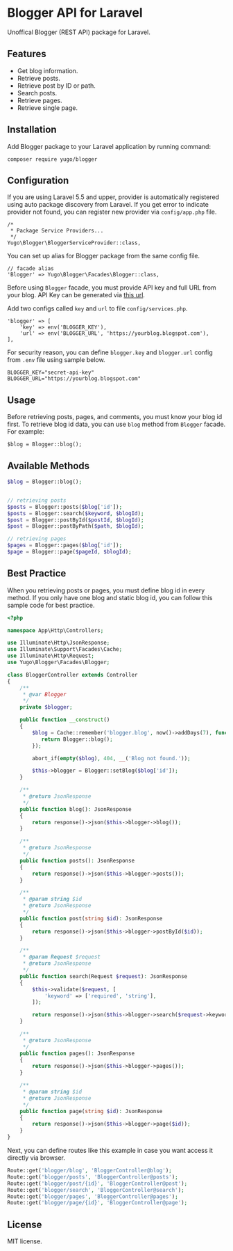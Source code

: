 # Blogger API for Laravel
Unoffical Blogger (REST API) package for Laravel.

## Features

- Get blog information.
- Retrieve posts.
- Retrieve post by ID or path.
- Search posts. 
- Retrieve pages.
- Retrieve single page.

## Installation

Add Blogger package to your Laravel application by running command:

```
composer require yugo/blogger
```

## Configuration

If you are using Laravel 5.5 and upper, provider is automatically registered using auto package discovery from Laravel. If you get error to indicate provider not found, you can register new provider via `config/app.php` file.

```
/*
 * Package Service Providers...
 */
Yugo\Blogger\BloggerServiceProvider::class,
```

You can set up alias for Blogger package from the same config file.

```
// facade alias
'Blogger' => Yugo\Blogger\Facades\Blogger::class,
```

Before using `Blogger` facade, you must provide API key and full URL from your blog. API Key can be generated via [this url](https://developers.google.com/blogger/docs/3.0/using#APIKey).

Add two configs called `key` and `url` to file `config/services.php`.

```
'blogger' => [
    'key' => env('BLOGGER_KEY'),
    'url' => env('BLOGGER_URL', 'https://yourblog.blogspot.com'),
],
```

For security reason, you can define `blogger.key` and `blogger.url` config from `.env` file using sample below.

```
BLOGGER_KEY="secret-api-key"
BLOGGER_URL="https://yourblog.blogspot.com"
```

## Usage

Before retrieving posts, pages, and comments, you must know your blog id first. To retrieve blog id data, you can use `blog` method from `Blogger` facade. For example:

```
$blog = Blogger::blog();
```



## Available Methods

```php
$blog = Blogger::blog();


// retrieving posts
$posts = Blogger::posts($blog['id']);
$posts = Blogger::search($keyword, $blogId);
$post = Blogger::postById($postId, $blogId);
$post = Blogger::postByPath($path, $blogId);

// retrieving pages
$pages = Blogger::pages($blog['id']);
$page = Blogger::page($pageId, $blogId);
```

## Best Practice
When you retrieving posts or pages, you must define blog id in every method. If you only have one blog and static blog id, you can follow this sample code for best practice.
```php
<?php

namespace App\Http\Controllers;

use Illuminate\Http\JsonResponse;
use Illuminate\Support\Facades\Cache;
use Illuminate\Http\Request;
use Yugo\Blogger\Facades\Blogger;

class BloggerController extends Controller
{
    /**
     * @var Blogger
     */
    private $blogger;

    public function __construct()
    {
        $blog = Cache::remember('blogger.blog', now()->addDays(7), function (){
           return Blogger::blog();
        });

        abort_if(empty($blog), 404, __('Blog not found.'));

        $this->blogger = Blogger::setBlog($blog['id']);
    }

    /**
     * @return JsonResponse
     */
    public function blog(): JsonResponse
    {
        return response()->json($this->blogger->blog());
    }

    /**
     * @return JsonResponse
     */
    public function posts(): JsonResponse
    {
        return response()->json($this->blogger->posts());
    }

    /**
     * @param string $id
     * @return JsonResponse
     */
    public function post(string $id): JsonResponse
    {
        return response()->json($this->blogger->postById($id));
    }

    /**
     * @param Request $request
     * @return JsonResponse
     */
    public function search(Request $request): JsonResponse
    {
        $this->validate($request, [
            'keyword' => ['required', 'string'],
        ]);

        return response()->json($this->blogger->search($request->keyword));
    }

    /**
     * @return JsonResponse
     */
    public function pages(): JsonResponse
    {
        return response()->json($this->blogger->pages());
    }

    /**
     * @param string $id
     * @return JsonResponse
     */
    public function page(string $id): JsonResponse
    {
        return response()->json($this->blogger->page($id));
    }
}
```

Next, you can define routes like this example in case you want access it directly via browser.

```php
Route::get('blogger/blog', 'BloggerController@blog');
Route::get('blogger/posts', 'BloggerController@posts');
Route::get('blogger/post/{id}', 'BloggerController@post');
Route::get('blogger/search', 'BloggerController@search');
Route::get('blogger/pages', 'BloggerController@pages');
Route::get('blogger/page/{id}', 'BloggerController@page');
```

## License

MIT license.
